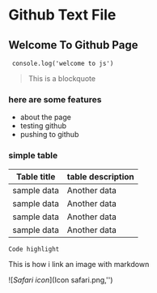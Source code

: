 # Github Text File
## Welcome To Github Page
` console.log('welcome to js')`
> This is a blockquote  

### here are some features
- about the page 
- testing github 
- pushing to github

### simple table 

|Table title  | table description|
| ------------| -----------------|
| sample data | Another data     |
| sample data | Another data     |
| sample data | Another data     |
| sample data | Another data     |


```
Code highlight 

```

This is how i link an image with markdown

![_Safari icon_](Icon safari.png,'')